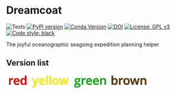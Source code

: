 # Dreamcoat

![Tests](https://github.com/mvdh7/dreamcoat/workflows/tests/badge.svg)
[![PyPI version](https://img.shields.io/pypi/v/dreamcoat.svg?style=popout)](https://pypi.org/project/dreamcoat/)
[![Conda Version](https://img.shields.io/conda/vn/conda-forge/dreamcoat.svg?style=popout)](https://anaconda.org/conda-forge/dreamcoat)
[![DOI](https://img.shields.io/badge/DOI-10.5281%2Fzenodo.8063224-informational)](https://doi.org/10.5281/zenodo.8063224)
[![License: GPL v3](https://img.shields.io/badge/License-GPLv3-blue.svg)](https://www.gnu.org/licenses/gpl-3.0)
[![Code style: black](https://img.shields.io/badge/code%20style-black-000000.svg)](https://github.com/psf/black)

The joyful oceanographic seagoing expedition planning helper

## Version list

![versions](https://raw.githubusercontent.com/mvdh7/dreamcoat/038cba417db0ed9cd51358b123268fb9ace88aa0/docs/versions.svg)
